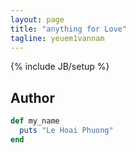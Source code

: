 ```yaml
---
layout: page
title: "anything for Love"
tagline: yeuem1vannam
---
```

{% include JB/setup %}

## Author

```ruby
def my_name
  puts "Le Hoai Phuong"
end
```

